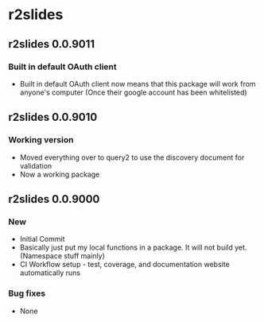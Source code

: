 # r2slides

## r2slides 0.0.9011
### Built in default OAuth client
* Built in default OAuth client now means that this package will work from anyone's computer (Once their google account has been whitelisted)


## r2slides 0.0.9010
### Working version
* Moved everything over to query2 to use the discovery document for validation
* Now a working package


## r2slides 0.0.9000
### New
* Initial Commit
* Basically just put my local functions in a package. It will not build yet. (Namespace stuff mainly)
* CI Workflow setup - test, coverage, and documentation website automatically runs

### Bug fixes
* None
